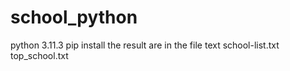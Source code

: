 # school_python
python 3.11.3
pip install
the result are in the file text
school-list.txt
top_school.txt